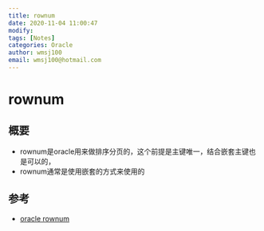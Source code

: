 ```yaml
---
title: rownum
date: 2020-11-04 11:00:47
modify: 
tags: [Notes]
categories: Oracle
author: wmsj100
email: wmsj100@hotmail.com
---
```


# rownum

## 概要

- rownum是oracle用来做排序分页的，这个前提是主键唯一，结合嵌套主键也是可以的，
- rownum通常是使用嵌套的方式来使用的

## 参考

- [oracle rownum](https://zhuanlan.zhihu.com/p/59286113)
